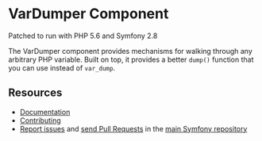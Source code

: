 VarDumper Component
===================

Patched to run with PHP 5.6 and Symfony 2.8

The VarDumper component provides mechanisms for walking through any arbitrary
PHP variable. Built on top, it provides a better `dump()` function that you
can use instead of `var_dump`.


Resources
---------

  * [Documentation](https://symfony.com/doc/current/components/var_dumper/introduction.html)
  * [Contributing](https://symfony.com/doc/current/contributing/index.html)
  * [Report issues](https://github.com/symfony/symfony/issues) and
    [send Pull Requests](https://github.com/symfony/symfony/pulls)
    in the [main Symfony repository](https://github.com/symfony/symfony)
